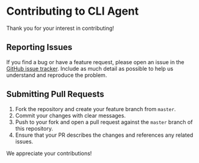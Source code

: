 # Contributing to CLI Agent

Thank you for your interest in contributing!

## Reporting Issues

If you find a bug or have a feature request, please open an issue in the [GitHub issue tracker](https://github.com/Slipstreamm/cli-agent/issues). Include as much detail as possible to help us understand and reproduce the problem.

## Submitting Pull Requests

1. Fork the repository and create your feature branch from `master`.
2. Commit your changes with clear messages.
3. Push to your fork and open a pull request against the `master` branch of this repository.
4. Ensure that your PR describes the changes and references any related issues.

We appreciate your contributions!
